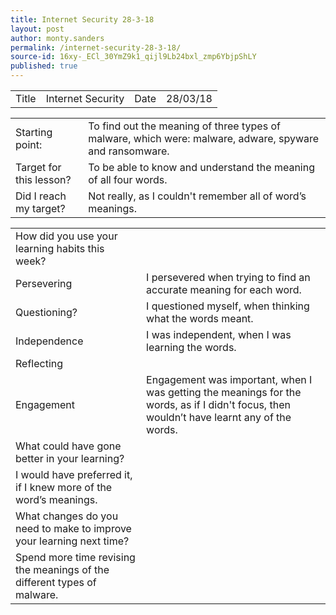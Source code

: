 ```yaml
---
title: Internet Security 28-3-18
layout: post
author: monty.sanders
permalink: /internet-security-28-3-18/
source-id: 16xy-_ECl_30YmZ9k1_qijl9Lb24bxl_zmp6YbjpShLY
published: true
---
```

<table>
  <tr>
    <td>Title</td>
    <td>Internet Security</td>
    <td>Date</td>
    <td>28/03/18</td>
  </tr>
</table>


<table>
  <tr>
    <td>Starting point:</td>
    <td>To find out the meaning of three types of malware, which were: malware, adware, spyware and ransomware.</td>
  </tr>
  <tr>
    <td>Target for this lesson?</td>
    <td>To be able to know and understand the meaning of all four words.</td>
  </tr>
  <tr>
    <td>Did I reach my target? </td>
    <td>Not really, as I couldn't remember all of word’s meanings.</td>
  </tr>
</table>


<table>
  <tr>
    <td>How did you use your learning habits this week?</td>
    <td></td>
  </tr>
  <tr>
    <td>Persevering</td>
    <td>I persevered when trying to find an accurate meaning for each word.</td>
  </tr>
  <tr>
    <td>Questioning?</td>
    <td>I questioned myself, when thinking what the words meant.</td>
  </tr>
  <tr>
    <td>Independence</td>
    <td>I was independent, when I was learning the words.</td>
  </tr>
  <tr>
    <td>Reflecting</td>
    <td></td>
  </tr>
  <tr>
    <td>Engagement</td>
    <td>Engagement was important, when I was getting the meanings for the words, as if I didn't focus, then  wouldn’t have learnt any of the words.</td>
  </tr>
  <tr>
    <td>What could have gone better in your learning?</td>
    <td></td>
  </tr>
  <tr>
    <td>I would have preferred it, if I knew more of the word’s meanings.</td>
    <td></td>
  </tr>
  <tr>
    <td>What changes do you need to make to improve your learning next time?</td>
    <td></td>
  </tr>
  <tr>
    <td>Spend more time revising the meanings of the different types of malware.</td>
    <td></td>
  </tr>
</table>


